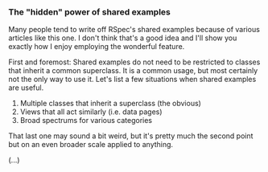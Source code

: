 ### The "hidden" power of shared examples

Many people tend to write off RSpec's shared examples because of various articles like this one. I don't think that's a good idea and I'll show you exactly how I enjoy employing the wonderful feature.

First and foremost: Shared examples do not need to be restricted to classes that inherit a common superclass. It is a common usage, but most certainly not the only way to use it. Let's list a few situations when shared examples are useful.

1. Multiple classes that inherit a superclass (the obvious)
2. Views that all act similarly (i.e. data pages)
3. Broad spectrums for various categories

That last one may sound a bit weird, but it's pretty much the second point but on an even broader scale applied to anything.

(...)
